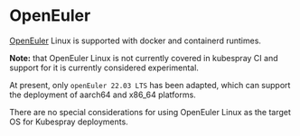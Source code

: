 # OpenEuler

[OpenEuler](https://www.openeuler.org/en/) Linux is supported with docker and containerd runtimes.

**Note:** that OpenEuler Linux is not currently covered in kubespray CI and
support for it is currently considered experimental.

At present, only `openEuler 22.03 LTS` has been adapted, which can support the deployment of aarch64 and x86_64 platforms.

There are no special considerations for using OpenEuler Linux as the target OS
for Kubespray deployments.
